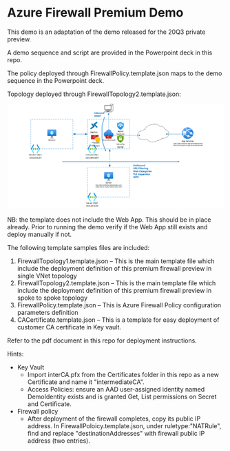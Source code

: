 # Azure Firewall Premium Demo 

This demo is an adaptation of the demo released for the 20Q3 private preview.

A demo sequence and script are provided in the Powerpoint deck in this repo.

The policy deployed through FirewallPolicy.template.json maps to the demo sequence in the Powerpoint deck.

Topology deployed through FirewallTopology2.template.json:

![image](azurefirewallpremium_demo_setup.png)

NB: the template does not include the Web App. This should be in place already. Prior to running the demo verify if the Web App still exists and deploy manually if not.

The following template samples files are included:
1. FirewallTopology1.template.json – This is the main template file which include the deployment definition of this 
premium firewall preview in single VNet topology
2. FirewallTopology2.template.json – This is the main template file which include the deployment definition of this 
premium firewall preview in spoke to spoke topology
3. FirewallPolicy.template.json – This is Azure Firewall Policy configuration parameters definition
4. CACertificate.template.json – This is a template for easy deployment of customer CA certificate in Key vault.

Refer to the pdf document in this repo for deployment instructions.

Hints:
- Key Vault
  -  Import interCA.pfx from the Certificates folder in this repo as a new Certificate and name it "intermediateCA".
  -  Access Policies: ensure an AAD user-assigned identity named DemoIdentity exists and is granted Get, List permissions on Secret and Certificate.
- Firewall policy
  - After deployment of the firewall completes, copy its public IP address. In FirewallPoloicy.template.json, under ruletype:"NATRule", find and replace "destinationAddresses" with firewall public IP address (two entries).
 



